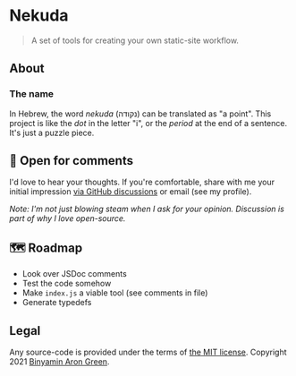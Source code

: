 # Nekuda
> A set of tools for creating your own static-site workflow.

## About

### The name
In Hebrew, the word _nekuda_ (נקודה) can be translated as "a point". This project is like the _dot_ in the letter "i", or the _period_ at the end of a sentence. It's just a puzzle piece.


## 💬 Open for comments
I'd love to hear your thoughts. If you're comfortable, share with me your initial impression [via GitHub discussions](https://github.com/binyamin/nekuda/discussions) or email (see my profile).

_Note: I'm not just blowing steam when I ask for your opinion. Discussion is part of why I love open-source._

## 🗺️ Roadmap
- Look over JSDoc comments
- Test the code somehow
- Make `index.js` a viable tool (see comments in file)
- Generate typedefs

## Legal
Any source-code is provided under the terms of [the MIT license](https://github.com/binyamin/nekuda/blob/main/LICENSE). Copyright 2021 [Binyamin Aron Green](https://binyam.in).
